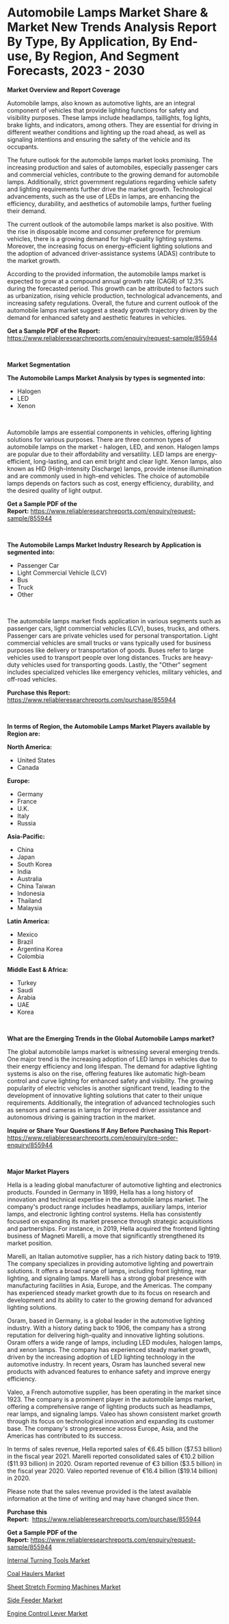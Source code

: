 <p><h1>Automobile Lamps Market Share & Market New Trends Analysis Report By Type, By Application, By End-use, By Region, And Segment Forecasts, 2023 - 2030</h1></p><p><strong>Market Overview and Report Coverage</strong></p>
<p><p>Automobile lamps, also known as automotive lights, are an integral component of vehicles that provide lighting functions for safety and visibility purposes. These lamps include headlamps, taillights, fog lights, brake lights, and indicators, among others. They are essential for driving in different weather conditions and lighting up the road ahead, as well as signaling intentions and ensuring the safety of the vehicle and its occupants.</p><p>The future outlook for the automobile lamps market looks promising. The increasing production and sales of automobiles, especially passenger cars and commercial vehicles, contribute to the growing demand for automobile lamps. Additionally, strict government regulations regarding vehicle safety and lighting requirements further drive the market growth. Technological advancements, such as the use of LEDs in lamps, are enhancing the efficiency, durability, and aesthetics of automobile lamps, further fueling their demand.</p><p>The current outlook of the automobile lamps market is also positive. With the rise in disposable income and consumer preference for premium vehicles, there is a growing demand for high-quality lighting systems. Moreover, the increasing focus on energy-efficient lighting solutions and the adoption of advanced driver-assistance systems (ADAS) contribute to the market growth.</p><p>According to the provided information, the automobile lamps market is expected to grow at a compound annual growth rate (CAGR) of 12.3% during the forecasted period. This growth can be attributed to factors such as urbanization, rising vehicle production, technological advancements, and increasing safety regulations. Overall, the future and current outlook of the automobile lamps market suggest a steady growth trajectory driven by the demand for enhanced safety and aesthetic features in vehicles.</p></p>
<p><strong>Get a Sample PDF of the Report:</strong> <a href="https://www.reliableresearchreports.com/enquiry/request-sample/855944">https://www.reliableresearchreports.com/enquiry/request-sample/855944</a></p>
<p>&nbsp;</p>
<p><strong>Market Segmentation</strong></p>
<p><strong>The Automobile Lamps Market Analysis by types is segmented into:</strong></p>
<p><ul><li>Halogen</li><li>LED</li><li>Xenon</li></ul></p>
<p>&nbsp;</p>
<p><p>Automobile lamps are essential components in vehicles, offering lighting solutions for various purposes. There are three common types of automobile lamps on the market - halogen, LED, and xenon. Halogen lamps are popular due to their affordability and versatility. LED lamps are energy-efficient, long-lasting, and can emit bright and clear light. Xenon lamps, also known as HID (High-Intensity Discharge) lamps, provide intense illumination and are commonly used in high-end vehicles. The choice of automobile lamps depends on factors such as cost, energy efficiency, durability, and the desired quality of light output.</p></p>
<p><strong>Get a Sample PDF of the Report:</strong>&nbsp;<a href="https://www.reliableresearchreports.com/enquiry/request-sample/855944">https://www.reliableresearchreports.com/enquiry/request-sample/855944</a></p>
<p>&nbsp;</p>
<p><strong>The Automobile Lamps Market Industry Research by Application is segmented into:</strong></p>
<p><ul><li>Passenger Car</li><li>Light Commercial Vehicle (LCV)</li><li>Bus</li><li>Truck</li><li>Other</li></ul></p>
<p>&nbsp;</p>
<p><p>The automobile lamps market finds application in various segments such as passenger cars, light commercial vehicles (LCV), buses, trucks, and others. Passenger cars are private vehicles used for personal transportation. Light commercial vehicles are small trucks or vans typically used for business purposes like delivery or transportation of goods. Buses refer to large vehicles used to transport people over long distances. Trucks are heavy-duty vehicles used for transporting goods. Lastly, the "Other" segment includes specialized vehicles like emergency vehicles, military vehicles, and off-road vehicles.</p></p>
<p><strong>Purchase this Report:</strong>&nbsp; <a href="https://www.reliableresearchreports.com/purchase/855944">https://www.reliableresearchreports.com/purchase/855944</a></p>
<p>&nbsp;</p>
<p><strong>In terms of Region, the Automobile Lamps Market Players available by Region are:</strong></p>
<p>
    <p> <strong> North America: </strong>
        <ul>
            <li>United States</li>
            <li>Canada</li>
        </ul>
        </p> 
    <p> <strong> Europe: </strong>
        <ul>
            <li>Germany</li>
            <li>France</li>
            <li>U.K.</li>
            <li>Italy</li>
            <li>Russia</li>
        </ul>
        </p> 
    <p> <strong> Asia-Pacific: </strong>
        <ul>
            <li>China</li>
            <li>Japan</li>
            <li>South Korea</li>
            <li>India</li>
            <li>Australia</li>
            <li>China Taiwan</li>
            <li>Indonesia</li>
            <li>Thailand</li>
            <li>Malaysia</li>
        </ul>
        </p> 
    <p> <strong> Latin America: </strong>
        <ul>
            <li>Mexico</li>
            <li>Brazil</li>
            <li>Argentina Korea</li>
            <li>Colombia</li>
        </ul>
        </p> 
    <p> <strong> Middle East & Africa: </strong>
        <ul>
            <li>Turkey</li>
            <li>Saudi</li>
            <li>Arabia</li>
            <li>UAE</li>
            <li>Korea</li>
        </ul>
    </p>
    </p>
<p>&nbsp;</p>
<p><strong>What are the Emerging Trends in the Global Automobile Lamps market?</strong></p>
<p><p>The global automobile lamps market is witnessing several emerging trends. One major trend is the increasing adoption of LED lamps in vehicles due to their energy efficiency and long lifespan. The demand for adaptive lighting systems is also on the rise, offering features like automatic high-beam control and curve lighting for enhanced safety and visibility. The growing popularity of electric vehicles is another significant trend, leading to the development of innovative lighting solutions that cater to their unique requirements. Additionally, the integration of advanced technologies such as sensors and cameras in lamps for improved driver assistance and autonomous driving is gaining traction in the market.</p></p>
<p><strong>Inquire or Share Your Questions If Any Before Purchasing This Report</strong>- <a href="https://www.reliableresearchreports.com/enquiry/pre-order-enquiry/855944">https://www.reliableresearchreports.com/enquiry/pre-order-enquiry/855944</a></p>
<p>&nbsp;</p>
<p><strong>Major Market Players</strong></p>
<p><p>Hella is a leading global manufacturer of automotive lighting and electronics products. Founded in Germany in 1899, Hella has a long history of innovation and technical expertise in the automobile lamps market. The company's product range includes headlamps, auxiliary lamps, interior lamps, and electronic lighting control systems. Hella has consistently focused on expanding its market presence through strategic acquisitions and partnerships. For instance, in 2019, Hella acquired the frontend lighting business of Magneti Marelli, a move that significantly strengthened its market position.</p><p>Marelli, an Italian automotive supplier, has a rich history dating back to 1919. The company specializes in providing automotive lighting and powertrain solutions. It offers a broad range of lamps, including front lighting, rear lighting, and signaling lamps. Marelli has a strong global presence with manufacturing facilities in Asia, Europe, and the Americas. The company has experienced steady market growth due to its focus on research and development and its ability to cater to the growing demand for advanced lighting solutions.</p><p>Osram, based in Germany, is a global leader in the automotive lighting industry. With a history dating back to 1906, the company has a strong reputation for delivering high-quality and innovative lighting solutions. Osram offers a wide range of lamps, including LED modules, halogen lamps, and xenon lamps. The company has experienced steady market growth, driven by the increasing adoption of LED lighting technology in the automotive industry. In recent years, Osram has launched several new products with advanced features to enhance safety and improve energy efficiency.</p><p>Valeo, a French automotive supplier, has been operating in the market since 1923. The company is a prominent player in the automobile lamps market, offering a comprehensive range of lighting products such as headlamps, rear lamps, and signaling lamps. Valeo has shown consistent market growth through its focus on technological innovation and expanding its customer base. The company's strong presence across Europe, Asia, and the Americas has contributed to its success.</p><p>In terms of sales revenue, Hella reported sales of €6.45 billion ($7.53 billion) in the fiscal year 2021. Marelli reported consolidated sales of €10.2 billion ($11.93 billion) in 2020. Osram reported revenue of €3 billion ($3.5 billion) in the fiscal year 2020. Valeo reported revenue of €16.4 billion ($19.14 billion) in 2020.</p><p>Please note that the sales revenue provided is the latest available information at the time of writing and may have changed since then.</p></p>
<p><strong>Purchase this Report:</strong>&nbsp;&nbsp;<a href="https://www.reliableresearchreports.com/purchase/855944">https://www.reliableresearchreports.com/purchase/855944</a></p>
<p></p>
<p><strong>Get a Sample PDF of the Report:</strong>&nbsp;<a href="https://www.reliableresearchreports.com/enquiry/request-sample/855944">https://www.reliableresearchreports.com/enquiry/request-sample/855944</a></p>
<p><p><a href="https://www.linkedin.com/pulse/internal-turning-tools-market-size-share-global-analysis-p0zje/">Internal Turning Tools Market</a></p><p><a href="https://www.linkedin.com/pulse/coal-haulers-market-size-2023-2030-global-industrial-8fsoe/">Coal Haulers Market</a></p><p><a href="https://www.linkedin.com/pulse/decoding-sheet-stretch-forming-machines-market-deep-dive-pv79e/">Sheet Stretch Forming Machines Market</a></p><p><a href="https://www.linkedin.com/pulse/side-feeder-market-size-2023-2030-global-industrial-analysis-0y2te/">Side Feeder Market</a></p><p><a href="https://www.linkedin.com/pulse/engine-control-lever-market-research-report-unlocks-analysis-x09ve/">Engine Control Lever Market</a></p></p>